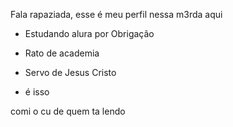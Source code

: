 Fala rapaziada, esse é meu perfil nessa m3rda aqui

- Estudando alura por Obrigação
- Rato de academia
- Servo de Jesus Cristo

-   é isso




















comi o cu de quem ta lendo
